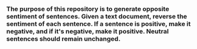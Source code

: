 ### The purpose of this repository is to generate opposite sentiment of sentences. Given a text document, reverse the sentiment of each sentence. If a sentence is positive, make it negative, and if it's negative, make it positive. Neutral sentences should remain unchanged.
